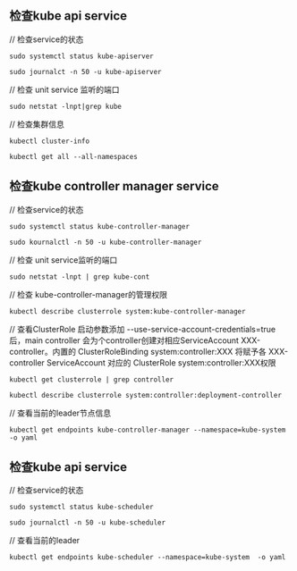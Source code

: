 ## 检查kube api service

// 检查service的状态
```
sudo systemctl status kube-apiserver

sudo journalct -n 50 -u kube-apiserver
```

// 检查 unit service 监听的端口
```
sudo netstat -lnpt|grep kube
```

// 检查集群信息
```
kubectl cluster-info

kubectl get all --all-namespaces
```

## 检查kube controller manager service

// 检查service的状态
```
sudo systemctl status kube-controller-manager

sudo kournalctl -n 50 -u kube-controller-manager
```

// 检查 unit service监听的端口
```
sudo netstat -lnpt | grep kube-cont
```

// 检查 kube-controller-manager的管理权限
```
kubectl describe clusterrole system:kube-controller-manager
```

// 查看ClusterRole
启动参数添加 --use-service-account-credentials=true 后，main controller 会为个controller创建对相应ServiceAccount XXX-controller。内置的 ClusterRoleBinding system:controller:XXX 将赋予各 XXX-controller ServiceAccount 对应的 ClusterRole system:controller:XXX权限

```
kubectl get clusterrole | grep controller

kubectl describe clusterrole system:controller:deployment-controller
```

// 查看当前的leader节点信息
```
kubectl get endpoints kube-controller-manager --namespace=kube-system  -o yaml
```

## 检查kube api service

// 检查service的状态
```
sudo systemctl status kube-scheduler

sudo journalctl -n 50 -u kube-scheduler
```

// 查看当前的leader
```
kubectl get endpoints kube-scheduler --namespace=kube-system  -o yaml
```

